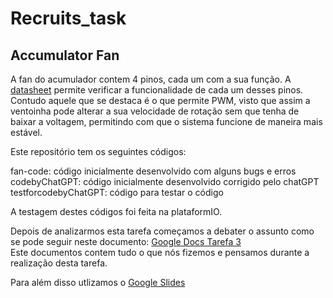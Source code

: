 # Recruits_task

## Accumulator Fan

A fan do acumulador contem 4 pinos, cada um com a sua função. 
A [datasheet](https://pt.mouser.com/datasheet/2/632/THA0412AD_TZW3-3435003.pdf) permite verificar a funcionalidade de cada um desses pinos. Contudo aquele que se destaca é o que permite PWM, visto que assim a ventoinha pode alterar a sua velocidade de rotação sem que tenha de baixar a voltagem, permitindo com que o sistema funcione de maneira mais estável.

Este repositório tem os seguintes códigos:

fan-code: código inicialmente desenvolvido com alguns bugs e erros  
codebyChatGPT: código inicialmente desenvolvido corrigido pelo chatGPT  
testforcodebyChatGPT: código para testar o código

A testagem destes códigos foi feita na plataformIO.

Depois de analizarmos esta tarefa começamos a debater o assunto como se pode seguir neste documento: [Google Docs Tarefa 3](https://docs.google.com/document/d/1M0zEswSCs2SwRigVjaOJ_NzieEs323r_098EL5MVloY/edit?usp=sharing)   
Este documentos contem tudo o que nós fizemos e pensamos durante a realização desta tarefa.

Para além disso utlizamos o [Google Slides](https://docs.google.com/presentation/d/1TVCae_7s-xLUJJVxWepHVKcx6VZjGePu2-8Yi_LO3ZU/edit?usp=sharing)
